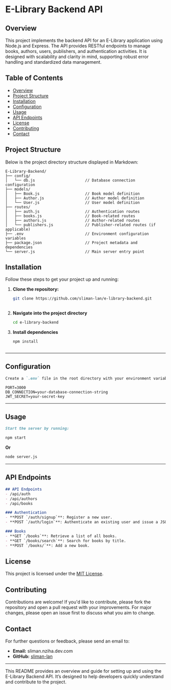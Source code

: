 # E-Library Backend API

## Overview
This project implements the backend API for an E-Library application using Node.js and Express. The API provides RESTful endpoints to manage books, authors, users, publishers, and authentication activities. It is designed with scalability and clarity in mind, supporting robust error handling and standardized data management.

## Table of Contents
- [Overview](#overview)
- [Project Structure](#project-structure)
- [Installation](#installation)
- [Configuration](#configuration)
- [Usage](#usage)
- [API Endpoints](#api-endpoints)
- [License](#license)
- [Contributing](#contributing)
- [Contact](#contact)

## Project Structure
Below is the project directory structure displayed in Markdown:

```plaintext
E-Library-Backend/
├── config/
│   └── db.js                      // Database connection configuration
├── models/
│   ├── Book.js                    // Book model definition
│   ├── Author.js                  // Author model definition
│   └── User.js                    // User model definition
├── routes/
│   ├── auth.js                    // Authentication routes
│   ├── books.js                   // Book-related routes
│   ├── authors.js                 // Author-related routes
│   └── publishers.js              // Publisher-related routes (if applicable)
├── .env                           // Environment configuration variables
├── package.json                   // Project metadata and dependencies
└── server.js                      // Main server entry point
```

## Installation
Follow these steps to get your project up and running:

1. **Clone the repository:**
   ```bash
   git clone https://github.com/sliman-lan/e-library-backend.git
  
2. **Navigate into the project directory**
   ```bash
   cd e-library-backend
2. **Install dependencies**
   ```bash
   npm install


   
---

## Configuration

```markdown
Create a `.env` file in the root directory with your environment variables. For example:
```
```dotenv
PORT=3000
DB_CONNECTION=your-database-connection-string
JWT_SECRET=your-secret-key
```


---

## Usage

```markdown
Start the server by running:
```
```bash
npm start
```
**Or**
```bash
node server.js
```


---

## API Endpoints

```markdown
## API Endpoints
- /api/auth
- /api/authors
- /api/books

### Authentication
- **POST `/auth/signup`**: Register a new user.
- **POST `/auth/login`**: Authenticate an existing user and issue a JSON Web Token.

### Books
- **GET `/books`**: Retrieve a list of all books.
- **GET `/books/search`**: Search for books by title.
- **POST `/books/`**: Add a new book.
```

## License
This project is licensed under the [MIT License](LICENSE).

## Contributing
Contributions are welcome! If you'd like to contribute, please fork the repository and open a pull request with your improvements. For major changes, please open an issue first to discuss what you aim to change.

## Contact
For further questions or feedback, please send an email to:
- **Email:** sliman.nziha.dev.com
- **GitHub:** [sliman-lan](https://github.com/sliman-lan)

---
This README provides an overview and guide for setting up and using the E-Library Backend API. It’s designed to help developers quickly understand and contribute to the project.
